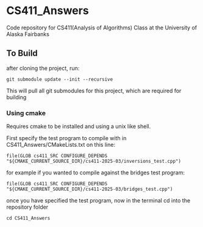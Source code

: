 # CS411_Answers
Code repository for CS411(Analysis of Algorithms) Class at the University of Alaska Fairbanks

## To Build

after cloning the project, run:

`git submodule update --init --recursive`

This will pull all git submodules for this project, which are required for building

### Using cmake

Requires cmake to be installed and using a unix like shell.

First specify the test program to compile with in CS411_Answers/CMakeLists.txt on this line:

`file(GLOB cs411_SRC CONFIGURE_DEPENDS "${CMAKE_CURRENT_SOURCE_DIR}/cs411-2025-03/inversions_test.cpp")`

for example if you wanted to compile against the bridges test program:

`file(GLOB cs411_SRC CONFIGURE_DEPENDS "${CMAKE_CURRENT_SOURCE_DIR}/cs411-2025-03/bridges_test.cpp")`

once you have specified the test program, now in the terminal cd into the repository folder

`cd CS411_Answers`


